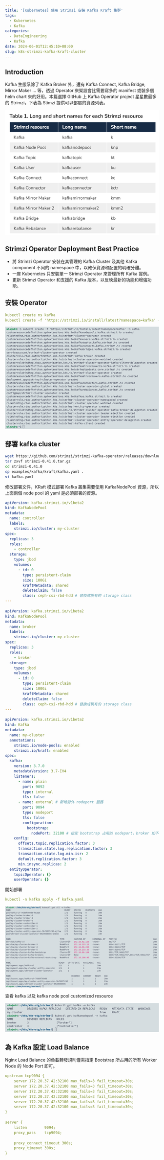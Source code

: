 ```yaml
---
title: '[Kubernetes] 使用 Strimzi 安裝 Kafka Kraft 集群'
tags:
  - Kubernetes
  - Kafka
categories:
  - DataEngineering
  - Kafka
date: 2024-06-01T12:45:10+08:00
slug: k8s-strimzi-kafka-kraft-cluster
---
```



## Introduction

Kafka 生態系除了 Kafka Broker 外，還有 Kafka Connect, Kafka Bridge, Mirror Maker … 等，透過 Operator 來架設會比需要寫多的 manifest 或裝多個 helm chart 來的好用。本篇選擇 GitHub 上 Kafka Operator project 星星數最多的 Strimzi，下表為 Stimzi 提供可以部屬的資源列表。

<!--more-->

![](./resourcemap.png)

## Strimzi Operator Deployment Best Practice

- 將 Strimzi Operator 安裝在其管理的 Kafka Cluster 及其他 Kafka component 不同的 namespace 中，以確保資源和配置的明確分離。
- 一座 Kubernetes 只安裝單一 Strimzi Operator 來管理所有 Kafka 實例。
- 更新 Strimzi Operator 和支援的 Kafka 版本，以反映最新的功能和增強功能。

## 安裝 Operator

```yaml
kubectl create ns kafka
kubectl create -f 'https://strimzi.io/install/latest?namespace=kafka' -n kafka
```

![](./operator.png)

## 部署 kafka cluster

```bash
wget https://github.com/strimzi/strimzi-kafka-operator/releases/download/0.41.0/strimzi-0.41.0.tar.gz
tar zxvf strimzi-0.41.0.tar.gz
cd strimzi-0.41.0
cp examples/kafka/kraft/kafka.yaml .
vi kafka.yaml
```

修改部署文件，KRaft 模式部署 Kafka 叢集需要使用 KafkaNodePool 資源，所以上面兩個 node pool 的 yaml 是必須部署的資源。

```yaml
apiVersion: kafka.strimzi.io/v1beta2
kind: KafkaNodePool
metadata:
  name: controller
  labels:
    strimzi.io/cluster: my-cluster
spec:
  replicas: 3
  roles:
    - controller
  storage:
    type: jbod
    volumes:
      - id: 0
        type: persistent-claim
        size: 100Gi
        kraftMetadata: shared
        deleteClaim: false
        class: ceph-csi-rbd-hdd # 替換成現有的 storage class
---

apiVersion: kafka.strimzi.io/v1beta2
kind: KafkaNodePool
metadata:
  name: broker
  labels:
    strimzi.io/cluster: my-cluster
spec:
  replicas: 3
  roles:
    - broker
  storage:
    type: jbod
    volumes:
      - id: 0
        type: persistent-claim
        size: 100Gi
        kraftMetadata: shared
        deleteClaim: false
        class: ceph-csi-rbd-hdd # 替換成現有的 storage class
---

apiVersion: kafka.strimzi.io/v1beta2
kind: Kafka
metadata:
  name: my-cluster
  annotations:
    strimzi.io/node-pools: enabled
    strimzi.io/kraft: enabled
spec:
  kafka:
    version: 3.7.0
    metadataVersion: 3.7-IV4
    listeners:
      - name: plain
        port: 9092
        type: internal
        tls: false
      - name: external # 新增對外 nodeport 服務
        port: 9094
        type: nodeport
        tls: false
        configuration:
          bootstrap:
            nodePort: 32100 # 指定 bootstrap 占用的 nodeport，broker 如不一一指定的話，Operator 會自動指派
    config:
      offsets.topic.replication.factor: 3
      transaction.state.log.replication.factor: 3
      transaction.state.log.min.isr: 2
      default.replication.factor: 3
      min.insync.replicas: 2
  entityOperator:
    topicOperator: {}
    userOperator: {}
```

開始部署

```yaml
kubectl -n kafka apply -f kafka.yaml
```

![](./kafka.png)

查看 kafka 以及 kafka node pool customized resource

![](./nodepool.png)


## 為 Kafka 設定 Load Balance

Nginx Load Balance 的負載轉發規則僅需指定 Bootstrap 所占用的所有 Worker Node 的 Node Port 即可。

```yaml
upstream tcp9094 {
    server 172.20.37.42:32100 max_fails=3 fail_timeout=30s;
    server 172.20.37.42:32100 max_fails=3 fail_timeout=30s;
    server 172.20.37.42:32100 max_fails=3 fail_timeout=30s;
    server 172.20.37.42:32100 max_fails=3 fail_timeout=30s;
    server 172.20.37.42:32100 max_fails=3 fail_timeout=30s;
    server 172.20.37.42:32100 max_fails=3 fail_timeout=30s;
}

server {
    listen        9094;
    proxy_pass    tcp9094;
 
    proxy_connect_timeout 300s;
    proxy_timeout 300s;
}
```
